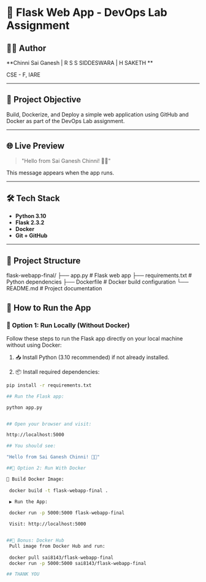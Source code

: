 # 🚀 Flask Web App - DevOps Lab Assignment

## 👨‍💻 Author
**Chinni Sai Ganesh     |   R S S SIDDESWARA    |     H SAKETH **  

CSE - F, IARE

---

## 📌 Project Objective

Build, Dockerize, and Deploy a simple web application using GitHub and Docker as part of the DevOps Lab assignment.

---

## 🌐 Live Preview

> "Hello from Sai Ganesh Chinni! 👋🚀"

This message appears when the app runs.

---

## 🛠 Tech Stack

- **Python 3.10**
- **Flask 2.3.2**
- **Docker**
- **Git + GitHub**

---

## 📁 Project Structure
flask-webapp-final/
├── app.py # Flask web app
├── requirements.txt # Python dependencies
├── Dockerfile # Docker build configuration
└── README.md # Project documentation

## 🚀 How to Run the App

### 🧪 Option 1: Run Locally (Without Docker)

Follow these steps to run the Flask app directly on your local machine without using Docker:

1. 📥 Install Python (3.10 recommended) if not already installed.

2. 📦 Install required dependencies:

```bash
pip install -r requirements.txt

## Run the Flask app:

python app.py


## Open your browser and visit:

http://localhost:5000

## You should see:

"Hello from Sai Ganesh Chinni! 👋🚀"

##🐳 Option 2: Run With Docker

🔨 Build Docker Image:
 
 docker build -t flask-webapp-final .

 ▶️ Run the App:
 
 docker run -p 5000:5000 flask-webapp-final

 Visit: http://localhost:5000


##🐋 Bonus: Docker Hub
 Pull image from Docker Hub and run:
 
 docker pull sai8143/flask-webapp-final
 docker run -p 5000:5000 sai8143/flask-webapp-final

## THANK YOU
